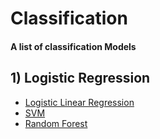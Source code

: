 # Classification
#### A list of classification Models

## 1) Logistic Regression
- [Logistic Linear Regression](https://github.com/souvikb07/Machine-Learning/tree/master/Classification/Logistic%20Linear%20Regression)
- [SVM](https://github.com/souvikb07/Machine-Learning/tree/master/Classification/SVM)
- [Random Forest](https://github.com/souvikb07/Machine-Learning/tree/master/Classification/Random%20Forest)
